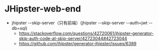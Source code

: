 # JHipster-web-end

* jhipster --skip-server（只有前端）(jhipster --skip-server --auth=jwt --db=sql)
  * https://stackoverflow.com/questions/42720061/jhipster-generator-skip-auth-code-at-skip-server/42723044#42723044
  * https://github.com/jhipster/generator-jhipster/issues/6389